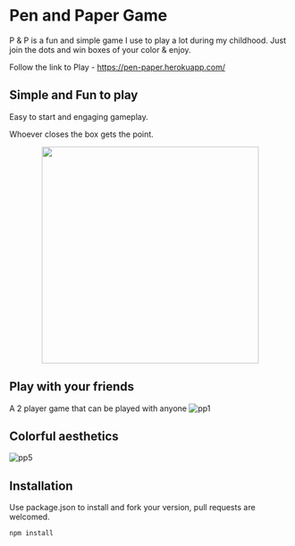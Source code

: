 # Pen and Paper Game

P & P is a fun and simple game I use to play a lot during my childhood. Just join the dots and win boxes of your color & enjoy.

Follow the link to Play - https://pen-paper.herokuapp.com/

## Simple and Fun to play
Easy to start and engaging gameplay.

Whoever closes the box gets the point.
<p align="center">
  <img widht="700" height="388" src="https://user-images.githubusercontent.com/19146537/65632280-457f1680-dfa7-11e9-8752-b2a6b3ffa16c.gif">
</p>


## Play with your friends
A 2 player game that can be played with anyone
![pp1](https://user-images.githubusercontent.com/19146537/65627840-36479b00-df9e-11e9-9d79-76040027cf36.png)


## Colorful aesthetics
![pp5](https://user-images.githubusercontent.com/19146537/65627886-4b242e80-df9e-11e9-8497-1795d7b97f90.png)




## Installation
Use package.json to install and fork your version, pull requests are welcomed.

```bash
npm install
```
